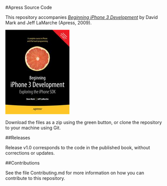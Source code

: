 #Apress Source Code

This repository accompanies [*Beginning iPhone 3 Development*](http://www.apress.com/9781430224594) by David Mark and Jeff LaMarche (Apress, 2009).

![Cover image](9781430224594.jpg)

Download the files as a zip using the green button, or clone the repository to your machine using Git.

##Releases

Release v1.0 corresponds to the code in the published book, without corrections or updates.

##Contributions

See the file Contributing.md for more information on how you can contribute to this repository.
